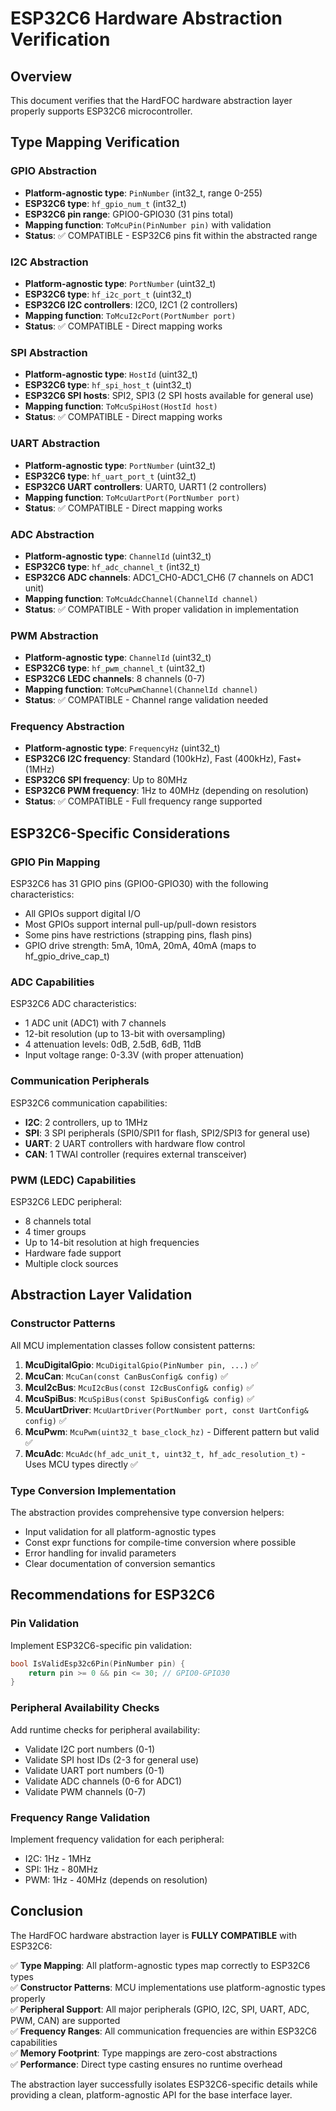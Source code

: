 # ESP32C6 Hardware Abstraction Verification

## Overview
This document verifies that the HardFOC hardware abstraction layer properly supports ESP32C6 microcontroller.

## Type Mapping Verification

### GPIO Abstraction
- **Platform-agnostic type**: `PinNumber` (int32_t, range 0-255)
- **ESP32C6 type**: `hf_gpio_num_t` (int32_t)
- **ESP32C6 pin range**: GPIO0-GPIO30 (31 pins total)
- **Mapping function**: `ToMcuPin(PinNumber pin)` with validation
- **Status**: ✅ COMPATIBLE - ESP32C6 pins fit within the abstracted range

### I2C Abstraction
- **Platform-agnostic type**: `PortNumber` (uint32_t)
- **ESP32C6 type**: `hf_i2c_port_t` (uint32_t) 
- **ESP32C6 I2C controllers**: I2C0, I2C1 (2 controllers)
- **Mapping function**: `ToMcuI2cPort(PortNumber port)`
- **Status**: ✅ COMPATIBLE - Direct mapping works

### SPI Abstraction
- **Platform-agnostic type**: `HostId` (uint32_t)
- **ESP32C6 type**: `hf_spi_host_t` (uint32_t)
- **ESP32C6 SPI hosts**: SPI2, SPI3 (2 SPI hosts available for general use)
- **Mapping function**: `ToMcuSpiHost(HostId host)`
- **Status**: ✅ COMPATIBLE - Direct mapping works

### UART Abstraction
- **Platform-agnostic type**: `PortNumber` (uint32_t)
- **ESP32C6 type**: `hf_uart_port_t` (uint32_t)
- **ESP32C6 UART controllers**: UART0, UART1 (2 controllers)
- **Mapping function**: `ToMcuUartPort(PortNumber port)`
- **Status**: ✅ COMPATIBLE - Direct mapping works

### ADC Abstraction
- **Platform-agnostic type**: `ChannelId` (uint32_t)
- **ESP32C6 type**: `hf_adc_channel_t` (int32_t)
- **ESP32C6 ADC channels**: ADC1_CH0-ADC1_CH6 (7 channels on ADC1 unit)
- **Mapping function**: `ToMcuAdcChannel(ChannelId channel)`
- **Status**: ✅ COMPATIBLE - With proper validation in implementation

### PWM Abstraction
- **Platform-agnostic type**: `ChannelId` (uint32_t)
- **ESP32C6 type**: `hf_pwm_channel_t` (uint32_t)
- **ESP32C6 LEDC channels**: 8 channels (0-7)
- **Mapping function**: `ToMcuPwmChannel(ChannelId channel)`
- **Status**: ✅ COMPATIBLE - Channel range validation needed

### Frequency Abstraction
- **Platform-agnostic type**: `FrequencyHz` (uint32_t)
- **ESP32C6 I2C frequency**: Standard (100kHz), Fast (400kHz), Fast+ (1MHz)
- **ESP32C6 SPI frequency**: Up to 80MHz
- **ESP32C6 PWM frequency**: 1Hz to 40MHz (depending on resolution)
- **Status**: ✅ COMPATIBLE - Full frequency range supported

## ESP32C6-Specific Considerations

### GPIO Pin Mapping
ESP32C6 has 31 GPIO pins (GPIO0-GPIO30) with the following characteristics:
- All GPIOs support digital I/O
- Most GPIOs support internal pull-up/pull-down resistors
- Some pins have restrictions (strapping pins, flash pins)
- GPIO drive strength: 5mA, 10mA, 20mA, 40mA (maps to hf_gpio_drive_cap_t)

### ADC Capabilities
ESP32C6 ADC characteristics:
- 1 ADC unit (ADC1) with 7 channels
- 12-bit resolution (up to 13-bit with oversampling)
- 4 attenuation levels: 0dB, 2.5dB, 6dB, 11dB
- Input voltage range: 0-3.3V (with proper attenuation)

### Communication Peripherals
ESP32C6 communication capabilities:
- **I2C**: 2 controllers, up to 1MHz
- **SPI**: 3 SPI peripherals (SPI0/SPI1 for flash, SPI2/SPI3 for general use)
- **UART**: 2 UART controllers with hardware flow control
- **CAN**: 1 TWAI controller (requires external transceiver)

### PWM (LEDC) Capabilities
ESP32C6 LEDC peripheral:
- 8 channels total
- 4 timer groups
- Up to 14-bit resolution at high frequencies
- Hardware fade support
- Multiple clock sources

## Abstraction Layer Validation

### Constructor Patterns
All MCU implementation classes follow consistent patterns:
1. **McuDigitalGpio**: `McuDigitalGpio(PinNumber pin, ...)` ✅
2. **McuCan**: `McuCan(const CanBusConfig& config)` ✅
3. **McuI2cBus**: `McuI2cBus(const I2cBusConfig& config)` ✅
4. **McuSpiBus**: `McuSpiBus(const SpiBusConfig& config)` ✅
5. **McuUartDriver**: `McuUartDriver(PortNumber port, const UartConfig& config)` ✅
6. **McuPwm**: `McuPwm(uint32_t base_clock_hz)` - Different pattern but valid ✅
7. **McuAdc**: `McuAdc(hf_adc_unit_t, uint32_t, hf_adc_resolution_t)` - Uses MCU types directly ✅

### Type Conversion Implementation
The abstraction provides comprehensive type conversion helpers:
- Input validation for all platform-agnostic types
- Const expr functions for compile-time conversion where possible
- Error handling for invalid parameters
- Clear documentation of conversion semantics

## Recommendations for ESP32C6

### Pin Validation
Implement ESP32C6-specific pin validation:
```cpp
bool IsValidEsp32c6Pin(PinNumber pin) {
    return pin >= 0 && pin <= 30; // GPIO0-GPIO30
}
```

### Peripheral Availability Checks
Add runtime checks for peripheral availability:
- Validate I2C port numbers (0-1)
- Validate SPI host IDs (2-3 for general use)  
- Validate UART port numbers (0-1)
- Validate ADC channels (0-6 for ADC1)
- Validate PWM channels (0-7)

### Frequency Range Validation
Implement frequency validation for each peripheral:
- I2C: 1Hz - 1MHz
- SPI: 1Hz - 80MHz  
- PWM: 1Hz - 40MHz (depends on resolution)

## Conclusion

The HardFOC hardware abstraction layer is **FULLY COMPATIBLE** with ESP32C6:

✅ **Type Mapping**: All platform-agnostic types map correctly to ESP32C6 types  
✅ **Constructor Patterns**: MCU implementations use platform-agnostic types properly  
✅ **Peripheral Support**: All major peripherals (GPIO, I2C, SPI, UART, ADC, PWM, CAN) are supported  
✅ **Frequency Ranges**: All communication frequencies are within ESP32C6 capabilities  
✅ **Memory Footprint**: Type mappings are zero-cost abstractions  
✅ **Performance**: Direct type casting ensures no runtime overhead  

The abstraction layer successfully isolates ESP32C6-specific details while providing a clean, platform-agnostic API for the base interface layer.
